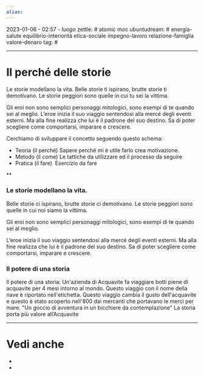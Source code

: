 ```yaml
---
alias: 
---
```

2023-01-06 - 02:57 - *luogo*
zettle: # atomic moc
ubuntudream: # energia-salute equilibrio-interiorità etica-sociale impegno-lavoro relazione-famiglia valore-denaro 
tag: #

---
# Il perché delle storie

Le storie modellano la vita. Belle storie ti ispirano, brutte storie ti demotivano. Le storie peggiori sono quelle in cui tu sei la vittima.

Gli eroi non sono semplici personaggi mitologici, sono esempi di te quando sei al meglio. L’eroe inizia il suo viaggio sentendosi alla mercé degli eventi esterni. Ma alla fine realizza che lui è il padrone del suo destino. Sa di poter scegliere come comportarsi, imparare e crescere.

Cerchiamo di sviluppare il concetto seguendo questo schema:
- Teoria (il perché)
  Sapere perché mi è utile farlo crea motivazione.
- Metodo (il come)
  Le tattiche da utilizzare ed il processo da seguire
- Pratica (il fare) 
  Esercizio da fare

**

### Le storie modellano la vita.

Belle storie ci ispirano, brutte storie ci demotivano. Le storie peggiori sono quelle in cui noi siamo la vittima.

  

Gli eroi non sono semplici personaggi mitologici, sono esempi di te quando sei al meglio. 

L’eroe inizia il suo viaggio sentendosi alla mercé degli eventi esterni. Ma alla fine realizza che lui è il padrone del suo destino. Sa di poter scegliere come comportarsi, imparare e crescere.

  

### Il potere di una storia

Il potere di una storia: Un'azienda di Acquavite fa viaggiare botti piene di acquavite per 4 mesi intorno al mondo. Questo viaggio con il nome della nave è riportato nell'etichetta. Questo viaggio cambia il gusto dell'acquavite e questo è stato scoperto nell'800 dai mercanti che portavano le merci per mare. "Un goccio di avventura in un bicchiere da contemplazione"
La storia porta più valore all’Acquavite

---
# Vedi anche
- 
- 